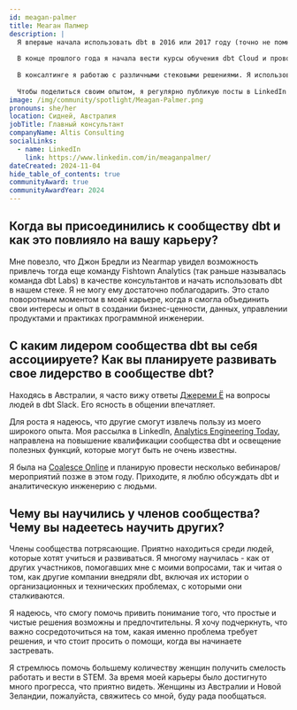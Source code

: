 ```yaml
---
id: meagan-palmer
title: Меаган Палмер
description: |
  Я впервые начала использовать dbt в 2016 или 2017 году (точно не помню). С тех пор я перешла в консалтинг в области данных и аналитики и время от времени участвовала в сообществе dbt. 
  
  В конце прошлого года я начала вести курсы обучения dbt Cloud и проводить больше времени в <a href="https://www.getdbt.com/community/join-the-community/" rel="noopener noreferrer" target="_blank">dbt Slack</a>. 
  
  В консалтинге я работаю с различными стековыми решениями. Я использовала dbt с Redshift, Snowflake и Databricks в производственных условиях с различными загрузчиками и инструментами отчетности, а также мне нравится использовать DuckDB для некоторых домашних экспериментов. 
 
  Чтобы поделиться своим опытом, я регулярно публикую посты в LinkedIn и недавно начала выпускать <a href="https://www.linkedin.com/newsletters/analytics-engineering-today-7210968984693690370/" rel="noopener noreferrer" target="_blank">Analytics Engineering Today</a>, двуразовую рассылку о практическом применении dbt.
image: /img/community/spotlight/Meagan-Palmer.png
pronouns: she/her
location: Сидней, Австралия
jobTitle: Главный консультант
companyName: Altis Consulting
socialLinks:
  - name: LinkedIn
    link: https://www.linkedin.com/in/meaganpalmer/
dateCreated: 2024-11-04
hide_table_of_contents: true
communityAward: true
communityAwardYear: 2024 
---
```


## Когда вы присоединились к сообществу dbt и как это повлияло на вашу карьеру?

Мне повезло, что Джон Бредли из Nearmap увидел возможность привлечь тогда еще команду Fishtown Analytics (так раньше называлась команда dbt Labs) в качестве консультантов и начать использовать dbt в нашем стеке. Я не могу ему достаточно поблагодарить. Это стало поворотным моментом в моей карьере, когда я смогла объединить свои интересы и опыт в создании бизнес-ценности, данных, управлении продуктами и практиках программной инженерии.

## С каким лидером сообщества dbt вы себя ассоциируете? Как вы планируете развивать свое лидерство в сообществе dbt?

Находясь в Австралии, я часто вижу ответы <a target="_blank" rel="noopener noreferrer" href="https://www.linkedin.com/in/jeremyyeo/">Джереми Ё</a> на вопросы людей в dbt Slack. Его ясность в общении впечатляет. 

Для роста я надеюсь, что другие смогут извлечь пользу из моего широкого опыта. Моя рассылка в LinkedIn, <a target="_blank" rel="noopener noreferrer" href="https://www.linkedin.com/newsletters/analytics-engineering-today-7210968984693690370/">Analytics Engineering Today</a>, направлена на повышение квалификации сообщества dbt и освещение полезных функций, которые могут быть не очень известны.

Я была на <a target="_blank" rel="noopener noreferrer" href="https://coalesce.getdbt.com/">Coalesce Online</a> и планирую провести несколько вебинаров/мероприятий позже в этом году. Приходите, я люблю обсуждать dbt и аналитическую инженерию с людьми.

## Чему вы научились у членов сообщества? Чему вы надеетесь научить других?

Члены сообщества потрясающие. Приятно находиться среди людей, которые хотят учиться и развиваться. 
Я многому научилась - как от других участников, помогавших мне с моими вопросами, так и читая о том, как другие компании внедряли dbt, включая их истории о организационных и технических проблемах, с которыми они сталкиваются.

Я надеюсь, что смогу помочь привить понимание того, что простые и чистые решения возможны и предпочтительны. Я хочу подчеркнуть, что важно сосредоточиться на том, какая именно проблема требует решения, и что стоит просить о помощи, когда вы начинаете застревать. 

Я стремлюсь помочь большему количеству женщин получить смелость работать и вести в STEM. За время моей карьеры было достигнуто много прогресса, что приятно видеть. Женщины из Австралии и Новой Зеландии, пожалуйста, свяжитесь со мной, буду рада пообщаться.